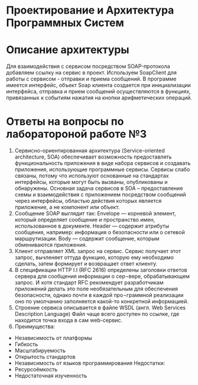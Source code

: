 # Проектирование и Архитектура Программных Систем
# Описание архитектуры
 Для взаимодействия с сервисом посредством SOAP-протокола добавляем ссылку на сервис в проект. Используем SoapClient для работы с сервисом - отправки и приема сообщений. В программе имеется интерфейс, объект Soap клиента создается при инициализации интерфейса, отправка и прием сообщений осуществляются в функциях, привязанных к событиям нажатия на кнопки арифметических операций. 
# Ответы на вопросы по лаборатороной работе №3
 1) Сервисно-ориентированная архитектура (Service-oriented architecture, SOA) обеспечивает возможность предоставлять функциональность приложения в виде набора сервисов и создавать приложения, использующие программные сервисы. Сервисы слабо связаны, потому что используют основанные на стандартах интерфейсы, которые могут быть вызваны, опубликованы и обнаружены. Основная задача сервисов в SOA – предоставление схемы и взаимодействия с приложением посредством сообщений через интерфейсы, областью действия которых является приложение, а не компонент или объект.
 2) Сообщение SOAP выглядит так: Envelope — корневой элемент, который определяет сообщение и пространство имен, использованное в документе. Header — содержит атрибуты сообщения, например: информация о безопасности или о сетевой маршрутизации. Body — содержит сообщение, которым обмениваются приложения.
 3) Клиент отправляет XML запрос на сервис. Сервис получает этот запрос, вычленяет оттуда функцию, которую ему необходимо сделать, затем формирует и возвращает ответ клиенту.
 4) В спецификации HTTP I.I (RFC 2616) определены заголовки ответов сервера для сообщения информации о сер¬вере, обрабатывающем запрос. И хотя стандарт RFC рекомендует разработчикам приложений делать это поле необязательным для обеспечения безопасности, однако почти в каждой про¬граммной реализации оно по умолчанию заполняется какой-то конкретной информацией.
 5) Строение сервиса описывается в файле WSDL (англ. Web Services Description Language) Файл чаще всего доступен по ссылке, где находится точка входа в сам web-сервис.
 6) Преимущества:
 - Независимость от платформы
 - Гибкость
 - Масштабируемость
 - Открытость стандартов
 - Независимость от языков программирования
    Недостатки:
 - Ресурсоёмкость
 - Недостаточная изученность